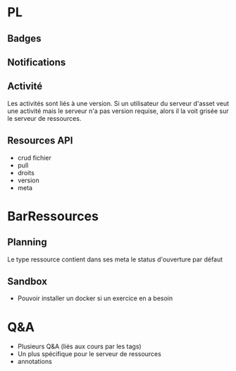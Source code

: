 # PL

## Badges

## Notifications

## Activité

Les activités sont liés à une version. 
Si un utilisateur du serveur d'asset veut une activité mais le serveur n'a pas version requise, 
alors il la voit grisée sur le serveur de ressources.

## Resources API

- crud fichier
- pull
- droits
- version
- meta

# BarRessources

## Planning

Le type ressource contient dans ses meta le status d'ouverture par défaut

## Sandbox

- Pouvoir installer un docker si un exercice en a besoin

# Q&A

- Plusieurs Q&A (liés aux cours par les tags)
- Un plus spécifique pour le serveur de ressources
- annotations
